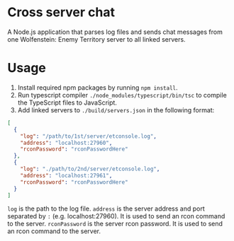 # Cross server chat
A Node.js application that parses log files and sends chat messages from one Wolfenstein: Enemy Territory server to all linked servers.

# Usage

1. Install required npm packages by running `npm install`.
2. Run typescript compiler `./node_modules/typescript/bin/tsc` to compile the TypeScript files to JavaScript.
3. Add linked servers to `./build/servers.json` in the following format:

```JSON
[
  {
    "log": "/path/to/1st/server/etconsole.log",
    "address": "localhost:27960",
    "rconPassword": "rconPasswordHere"
  },
  {
    "log": "./path/to/2nd/server/etconsole.log",
    "address": "localhost:27961",
    "rconPassword": "rconPasswordHere"
  }
]
```

`log` is the path to the log file.
`address` is the server address and port separated by `:` (e.g. localhost:27960). It is used to send an rcon command to the server.
`rconPassword` is the server rcon password. It is used to send an rcon command to the server.

